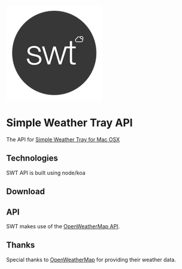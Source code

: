 ![alt text](https://raw.githubusercontent.com/nckblu/simple-weather-tray/master/swt.png)
# Simple Weather Tray API
The API for [Simple Weather Tray for Mac OSX](https://nckblu/simple-weather-tray/)

## Technologies
SWT API is built using node/koa

## Download

## API
SWT makes use of the [OpenWeatherMap API](https://openweathermap.org).

## Thanks
Special thanks to [OpenWeatherMap](https://openweathermap.org) for providing their weather data.